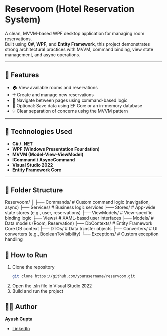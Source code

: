 # Reservoom (Hotel Reservation System)

A clean, MVVM-based WPF desktop application for managing room reservations.  
Built using **C#**, **WPF**, and **Entity Framework**, this project demonstrates strong architectural practices with MVVM, command binding, view state management, and async operations.

---

## 🧠 Features

- 🏠 View available rooms and reservations
- ➕ Create and manage new reservations
- 🔁 Navigate between pages using command-based logic
- 💾 Optional: Save data using EF Core or an in-memory database
- 💡 Clear separation of concerns using the MVVM pattern

---

## 🧱 Technologies Used

- **C# / .NET**
- **WPF (Windows Presentation Foundation)**
- **MVVM (Model-View-ViewModel)**
- **ICommand / AsyncCommand**
- **Visual Studio 2022**
- **Entity Framework Core**

---

## 📂 Folder Structure

Reservoom/
│
├── Commands/ # Custom command logic (navigation, async)
├── Services/ # Business logic services
├── Stores/ # App-wide state stores (e.g., user, reservations)
├── ViewModels/ # View-specific binding logic
├── Views/ # XAML-based user interfaces
├── Models/ # Data models (Room, Reservation)
├── DbContexts/ # Entity Framework Core DB context
├── DTOs/ # Data transfer objects
├── Converters/ # UI converters (e.g., BooleanToVisibility)
└── Exceptions/ # Custom exception handling


## 📌 How to Run

1. Clone the repository  
   ```bash
   git clone https://github.com/yourusername/reservoom.git
2. Open the .sln file in Visual Studio 2022
3. Build and run the project

## 🙋‍♂️ Author

**Ayush Gupta**  
- [LinkedIn](https://www.linkedin.com/in/ayush-gupta-34694b146)
